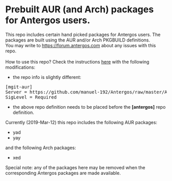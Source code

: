 # Prebuilt AUR (and Arch) packages for Antergos users.

This repo includes certain hand picked packages for Antergos users. The packages are built using the AUR and/or Arch PKGBUILD definitions.
<br>
You may write to https://forum.antergos.com about any issues with this repo.
<br><br>
How to use this repo? Check the instructions [here](https://github.com/manuel-192/Antergos/blob/master/Antergos-packages/README.md)
with the following modifications:
- the repo info is slightly different:
<pre>
[mgit-aur]
Server = https://github.com/manuel-192/Antergos/raw/master/Antergos-packages-aur
SigLevel = Required
</pre>
- the above repo definition needs to be placed before the <b>[antergos]</b> repo definition.

Currently (2019-Mar-12) this repo includes the following AUR packages:
- yad
- yay

and the following Arch packages:
- xed

Special note: any of the packages here may be removed when the corresponding Antergos packages are made available.
